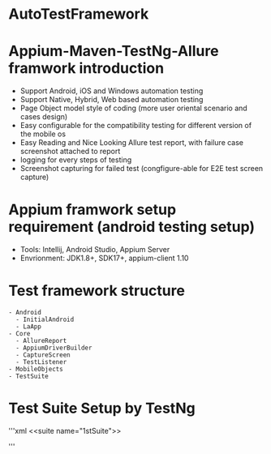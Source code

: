 # AutoTestFramework

# Appium-Maven-TestNg-Allure framwork introduction
  - Support Android, iOS and Windows automation testing 
  - Support Native, Hybrid, Web based automation testing
  - Page Object model style of coding (more user oriental scenario and cases design)
  - Easy configurable for the compatibility testing for different version of the mobile os
  - Easy Reading and Nice Looking Allure test report, with failure case screenshot attached to report
  - logging for every steps of testing
  - Screenshot capturing for failed test (congfigure-able for E2E test screen capture)
  
# Appium framwork setup requirement (android testing setup)
  - Tools: Intellij, Android Studio, Appium Server
  - Envrionment: JDK1.8+, SDK17+, appium-client 1.10
  
  
  
  # Test framework structure
    - Android
      - InitialAndroid
      - LaApp
    - Core
      - AllureReport
      - AppiumDriverBuilder
      - CaptureScreen
      - TestListener
    - MobileObjects
    - TestSuite
    
 # Test Suite Setup by TestNg 

'''xml
 <&lt;suite name="1stSuite">&gt;
     <test name ="ListTest">
         <classes>
             <class name ="Test1" />
         </classes>
     </test>
  </suite>
 
  <suite name="2ndSuite">
     <test name ="DetailTest">
         <classes>
             <class name ="Test2" />
         </classes>
     </test>
  </suite>
 '''   
    
